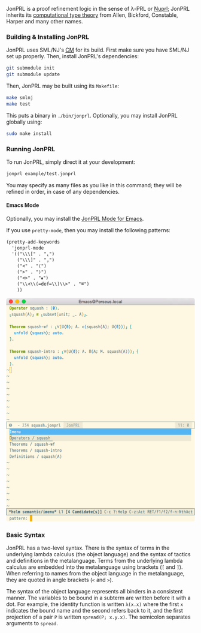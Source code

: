 JonPRL is a proof refinement logic in the sense of λ-PRL or
[Nuprl](http://www.nuprl.org); JonPRL inherits its [computational type
theory](http://www.sciencedirect.com/science/article/pii/S1570868305000704)
from Allen, Bickford, Constable, Harper and many other names.

### Building & Installing JonPRL

JonPRL uses SML/NJ's [CM](http://www.smlnj.org/doc/CM/) for its build.  First
make sure you have SML/NJ set up properly. Then, install JonPRL's dependencies:

```sh
git submodule init
git submodule update
```

Then, JonPRL may be built using its `Makefile`:

```sh
make smlnj
make test
```

This puts a binary in `./bin/jonprl`. Optionally, you may install JonPRL globally using:

```sh
sudo make install
```

### Running JonPRL

To run JonPRL, simply direct it at your development:

```sh
jonprl example/test.jonprl
```

You may specify as many files as you like in this command; they will be refined
in order, in case of any dependencies.

#### Emacs Mode

Optionally, you may install the [JonPRL Mode for
Emacs](https://github.com/david-christiansen/jonprl-mode).

If you use `pretty-mode`, then you may install the following patterns:

```elisp
(pretty-add-keywords
  'jonprl-mode
  '(("\\\[" . "⸤")
    ("\\\]" . "⸥")
    ("<" . "⟨")
    (">" . "⟩")
    ("<>" . "⬧")
    ("\\<\\(=def=\\)\\>" . "≝")
    ))
```

![screenshot of jonprl-mode](./doc/images/jonprl-screenshot.png)

### Basic Syntax

JonPRL has a two-level syntax. There is the syntax of terms in the underlying
lambda calculus (the object language) and the syntax of tactics and definitions
in the metalanguage. Terms from the underlying lambda calculus are embedded
into the metalanguage using brackets (`[` and `]`). When referring to names
from the object language in the metalanguage, they are quoted in angle brackets
(`<` and `>`).

The syntax of the object language represents all binders in a
consistent manner. The variables to be bound in a subterm are written
before it with a dot. For example, the identity function is written
`λ(x.x)` where the first `x` indicates the bound name and the second
refers back to it, and the first projection of a pair `P` is written
`spread(P; x.y.x)`. The semicolon separates arguments to `spread`.

